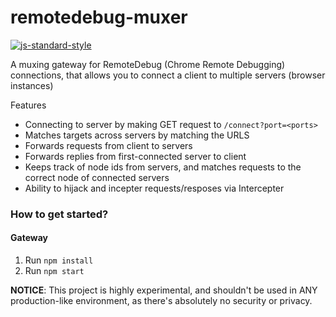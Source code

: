remotedebug-muxer
================
[![js-standard-style](https://img.shields.io/badge/code%20style-standard-brightgreen.svg?style=flat)](https://github.com/feross/standard)

A muxing gateway for RemoteDebug (Chrome Remote Debugging) connections, that allows you to connect a client to multiple servers (browser instances)

Features
- Connecting to server by making GET request to ```/connect?port=<ports>```
- Matches targets across servers by matching the URLS
- Forwards requests from client to servers
- Forwards replies from first-connected server to client
- Keeps track of node ids from servers, and matches requests to the correct node of connected servers
- Ability to hijack and incepter requests/resposes via Intercepter

### How to get started?

#### Gateway
1. Run ``npm install``
2. Run ``npm start``

**NOTICE**: This project is highly experimental, and shouldn't be used in ANY production-like environment, as there's absolutely no security or privacy.
